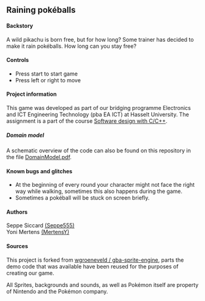 

## Raining pokéballs

#### Backstory

A wild pikachu is born free, but for how long? Some trainer has decided to make it rain pokéballs. How long can you stay free?

#### Controls

- Press start to start game
- Press left or right to move

#### Project information

This game was developed as part of our bridging programme Electronics and ICT Engineering Technology (pba EA ICT) at Hasselt University. The assignment is a part of the course [Software design with C/C++](https://www.uhasselt.be/studiegids?n=4&t=01&a=2020&i=3433).
##### Domain model
A schematic overview of the code can also be found on this repository in the file [DomainModel.pdf](DomainModel.pdf).


#### Known bugs and glitches

- At the beginning of every round your character might not face the right way while walking, sometimes this also happens during the game.
- Sometimes a pokéball will be stuck on screen briefly.

#### Authors

Seppe Siccard [(Seppe555)](https://github.com/Seppe555) \
Yoni Mertens [(MertensY)](https://github.com/MertensY)

#### Sources

This project is forked from [wgroeneveld / gba-sprite-engine](https://github.com/wgroeneveld/gba-sprite-engine/#a-high-level-object-oriented-gameboy-advance-sprite-engine-library), parts the demo code that was available have been reused for the purposes of creating our game.

All Sprites, backgrounds and sounds, as well as Pokémon itself are property of Nintendo and the Pokémon company.

